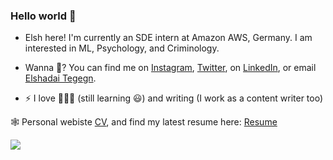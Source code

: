 ### Hello world 👋

<!--
**ElshadaiK/elshadaiK** is a ✨ _special_ ✨ repository because its `README.md` (this file) appears on your GitHub profile.

Here are some ideas to get you started:


-->

- Elsh here! I'm currently an SDE intern at Amazon AWS, Germany. I am interested in ML, Psychology, and Criminology.


- Wanna 💬? You can find me on [Instagram](https://instagram.com/pour_qua), [Twitter](https://twitter.com/pour_qua), on [LinkedIn](https://www.linkedin.com/in/elshadai-tegegn/), or email [Elshadai Tegegn](mailto:elshadai.tegegn@gmail.com?subject=[GitHub]).






- ⚡ I love 🏀⛹️‍♀️ (still learning 😃) and writing (I work as a content writer too)


🕸 Personal webiste [CV](https://shimmering-brioche-d1fe92.netlify.app/), and find my latest resume here: [Resume](https://drive.google.com/file/d/1zr5kXkmJ8g86JSO0o-w2D-Ti48F8YgsW/view?usp=sharing)



<a href="">
  <img align="center" src="https://github-readme-stats.vercel.app/api?username=elshadaik&show_icons=true&theme=tokyonight" />
</a>
